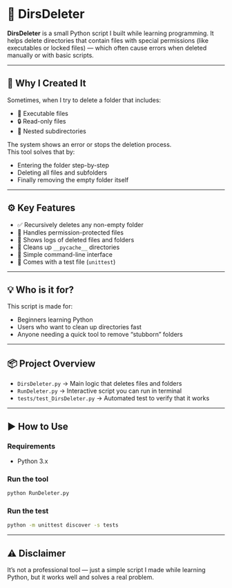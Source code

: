# 🧹 DirsDeleter

**DirsDeleter** is a small Python script I built while learning programming. It helps delete directories that contain files with special permissions (like executables or locked files) — which often cause errors when deleted manually or with basic scripts.

---

## 🚀 Why I Created It

Sometimes, when I try to delete a folder that includes:

- 🛑 Executable files  
- 🔒 Read-only files  
- 📂 Nested subdirectories  

The system shows an error or stops the deletion process.  
This tool solves that by:

- Entering the folder step-by-step  
- Deleting all files and subfolders  
- Finally removing the empty folder itself  

---

## ⚙️ Key Features

- ✅ Recursively deletes any non-empty folder  
- 🔐 Handles permission-protected files  
- 🧾 Shows logs of deleted files and folders  
- 🧹 Cleans up `__pycache__` directories  
- 🐍 Simple command-line interface  
- 🧪 Comes with a test file (`unittest`)  

---

## 💡 Who is it for?

This script is made for:

- Beginners learning Python  
- Users who want to clean up directories fast  
- Anyone needing a quick tool to remove “stubborn” folders  

---

## 📦 Project Overview

- `DirsDeleter.py` → Main logic that deletes files and folders  
- `RunDeleter.py` → Interactive script you can run in terminal  
- `tests/test_DirsDeleter.py` → Automated test to verify that it works  

---

## ▶️ How to Use

### Requirements

- Python 3.x

### Run the tool

```bash
python RunDeleter.py
```

### Run the test
```bash
python -m unittest discover -s tests
```

---

## ⚠️ Disclaimer

It’s not a professional tool — just a simple script I made while learning Python, but it works well and solves a real problem.

